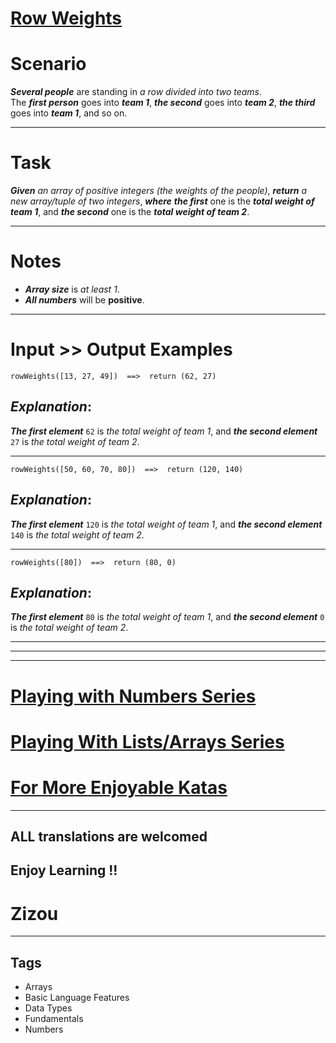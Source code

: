 # [Row Weights](https://www.codewars.com/kata/5abd66a5ccfd1130b30000a9)

# Scenario

**_Several people_** are standing in _a row divided into two teams_.  
The **_first person_** goes into **_team 1_**, **_the second_** goes into **_team 2_**, **_the third_** goes into **_team 1_**, and so on.

---

# Task

**_Given_** _an array of positive integers (the weights of the people)_, **_return_** _a new array/tuple of two integers_, **_where_** **_the first_** one is the **_total weight of team 1_**, and **_the second_** one is the **_total weight of team 2_**.

---

# Notes

- **_Array size_** is _at least 1_.
- **_All numbers_** will be **positive**.

---

# Input >> Output Examples

```
rowWeights([13, 27, 49])  ==>  return (62, 27)
```

## **_Explanation_**:

**_The first element_** `62` is _the total weight of team 1_, and **_the second element_** `27` is _the total weight of team 2_.

---

```
rowWeights([50, 60, 70, 80])  ==>  return (120, 140)
```

## **_Explanation_**:

**_The first element_** `120` is _the total weight of team 1_, and **_the second element_** `140` is _the total weight of team 2_.

---

```
rowWeights([80])  ==>  return (80, 0)
```

## **_Explanation_**:

**_The first element_** `80` is _the total weight of team 1_, and **_the second element_** `0` is _the total weight of team 2_.

---

---

---

# [Playing with Numbers Series](https://www.codewars.com/collections/playing-with-numbers)

# [Playing With Lists/Arrays Series](https://www.codewars.com/collections/playing-with-lists-slash-arrays)

# [For More Enjoyable Katas](http://www.codewars.com/users/MrZizoScream/authored)

---

## ALL translations are welcomed

## Enjoy Learning !!

# Zizou

---

## Tags

- Arrays
- Basic Language Features
- Data Types
- Fundamentals
- Numbers
